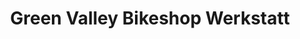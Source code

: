 ---
title: "Green Valley Bikeshop Werkstatt"
url: /flims/green-valley-bikeshop-werkstatt/
shop: Fahrrad
---
